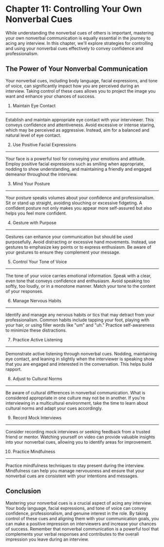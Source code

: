 Chapter 11: Controlling Your Own Nonverbal Cues
===============================================

While understanding the nonverbal cues of others is important, mastering your own nonverbal communication is equally essential in the journey to acing any interview. In this chapter, we'll explore strategies for controlling and using your nonverbal cues effectively to convey confidence and professionalism.

The Power of Your Nonverbal Communication
-----------------------------------------

Your nonverbal cues, including body language, facial expressions, and tone of voice, can significantly impact how you are perceived during an interview. Taking control of these cues allows you to project the image you want and enhance your chances of success.

1. Maintain Eye Contact
-----------------------

Establish and maintain appropriate eye contact with your interviewer. This conveys confidence and attentiveness. Avoid excessive or intense staring, which may be perceived as aggressive. Instead, aim for a balanced and natural level of eye contact.

2. Use Positive Facial Expressions
----------------------------------

Your face is a powerful tool for conveying your emotions and attitude. Employ positive facial expressions such as smiling when appropriate, nodding to show understanding, and maintaining a friendly and engaged demeanor throughout the interview.

3. Mind Your Posture
--------------------

Your posture speaks volumes about your confidence and professionalism. Sit or stand up straight, avoiding slouching or excessive fidgeting. A confident posture not only makes you appear more self-assured but also helps you feel more confident.

4. Gesture with Purpose
-----------------------

Gestures can enhance your communication but should be used purposefully. Avoid distracting or excessive hand movements. Instead, use gestures to emphasize key points or to express enthusiasm. Be aware of your gestures to ensure they complement your message.

5. Control Your Tone of Voice
-----------------------------

The tone of your voice carries emotional information. Speak with a clear, even tone that conveys confidence and enthusiasm. Avoid speaking too softly, too loudly, or in a monotone manner. Match your tone to the content of your responses.

6. Manage Nervous Habits
------------------------

Identify and manage any nervous habits or tics that may detract from your professionalism. Common habits include tapping your foot, playing with your hair, or using filler words like "um" and "uh." Practice self-awareness to minimize these distractions.

7. Practice Active Listening
----------------------------

Demonstrate active listening through nonverbal cues. Nodding, maintaining eye contact, and leaning in slightly when the interviewer is speaking show that you are engaged and interested in the conversation. This helps build rapport.

8. Adjust to Cultural Norms
---------------------------

Be aware of cultural differences in nonverbal communication. What is considered appropriate in one culture may not be in another. If you're interviewing in a multicultural environment, take the time to learn about cultural norms and adapt your cues accordingly.

9. Record Mock Interviews
-------------------------

Consider recording mock interviews or seeking feedback from a trusted friend or mentor. Watching yourself on video can provide valuable insights into your nonverbal cues, allowing you to identify areas for improvement.

10. Practice Mindfulness
------------------------

Practice mindfulness techniques to stay present during the interview. Mindfulness can help you manage nervousness and ensure that your nonverbal cues are consistent with your intentions and messages.

Conclusion
----------

Mastering your nonverbal cues is a crucial aspect of acing any interview. Your body language, facial expressions, and tone of voice can convey confidence, professionalism, and genuine interest in the role. By taking control of these cues and aligning them with your communication goals, you can make a positive impression on interviewers and increase your chances of success. Remember that nonverbal communication is a powerful tool that complements your verbal responses and contributes to the overall impression you leave during an interview.
